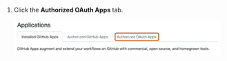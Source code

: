 1. Click the **Authorized OAuth Apps** tab.

   ![Screenshot of the "Applications" page. A tab, labeled "Authorized OAuth Apps," is highlighted with an orange outline.](/assets/images/help/settings/settings-authorized-oauth-apps-tab.png)
